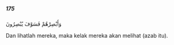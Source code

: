 ##### 175

<span class="ayah">وَأَبْصِرْهُمْ فَسَوْفَ يُبْصِرُونَ</span>

<span class="ayah_translation">Dan lihatlah mereka, maka kelak mereka akan melihat (azab itu).</span>
